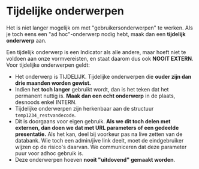 # Tijdelijke onderwerpen

Het is niet langer mogelijk om met &quot;gebruikersonderwerpen&quot; te werken. Als je toch eens een &quot;ad hoc&quot;-onderwerp nodig hebt, maak dan een **tijdelijk onderwerp** aan.

Een tijdelijk onderwerp is een Indicator als alle andere, maar hoeft niet te voldoen aan onze vormvereisten, en staat daarom dus ook **NOOIT EXTERN**. Voor tijdelijke onderwerpen geldt:

- Het onderwerp is TIJDELIJK. Tijdelijke onderwerpen die **ouder zijn dan drie maanden worden gewist.**
- Indien het **toch langer** gebruikt wordt, dan is het teken dat het permanent nuttig is. **Maak dan een echt onderwerp** in de plaats, desnoods enkel INTERN.
- Tijdelijke onderwerpen zijn herkenbaar aan de structuur `temp1234_restvandecode`.
- Dit is doorgaans voor eigen gebruik. **Als we dit toch delen met externen, dan doen we dat met URL parameters of een gedeelde presentatie.** Als het kan, deel bij voorkeur pas na live zetten van de databank. Wie toch een admin/jive link deelt, moet de eindgebruiker wijzen op de risico&#39;s daarvan. We communiceren dat deze parameter puur voor adhoc gebruik is.
- Deze onderwerpen hoeven **nooit &quot;uitdovend&quot; gemaakt worden**.
